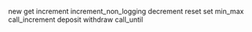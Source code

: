 
new
get
increment
increment_non_logging
decrement
reset
set
min_max
call_increment
deposit
withdraw
call_until
